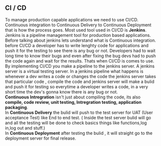 ## CI / CD
To manage production capable applications we need to use CI/CD.
Continuous integration to Continuous Delivery to Continuous Deployment that is how the process goes.
Most used tool used in CI/CD is **Jenkins**.  Jenkins is a pipeline management tool for production based applications.
Before talking about jenkins lets understand what is Continuous integration.</br>
before CI/CD a developer has to write lenghty code for applications and push it for the testing to see there is any bug or not. Developers had to wait long time to know their bugs and even after fixing the bug devs had to push the code again and wait for the results. Thats when CI/CD is comes to use.</br>
By implementing CI/CD you make a pipeline to the jenkins server. A jenkins server is a virtual testing server. In a jenkins pipeline what happens is whenever a dev writes a code or changes the code the jenkins server takes that particular code , compile the code and jenkins server will make a bulid and push it for testing so everytime a developer writes a code, in a very short time the dev's gonna know there is any bug or not.</br>
**Continuous Intregration** isn't just about compiling the code, its also **compile, code review, unit testing, Intregration testing, application packaging**.</br>
In **Continuous Delivery** the bulid will push to the test server for UAT (User acceptance Test) like End to end test. ( Inside the test server bulid will go and all the testing will be done to check basics things like functions,log in,log out and stuff.)</br>
In **Continuous Deployment** after testing the bulid , it will straight go to the deployment server for  final release.</br>

